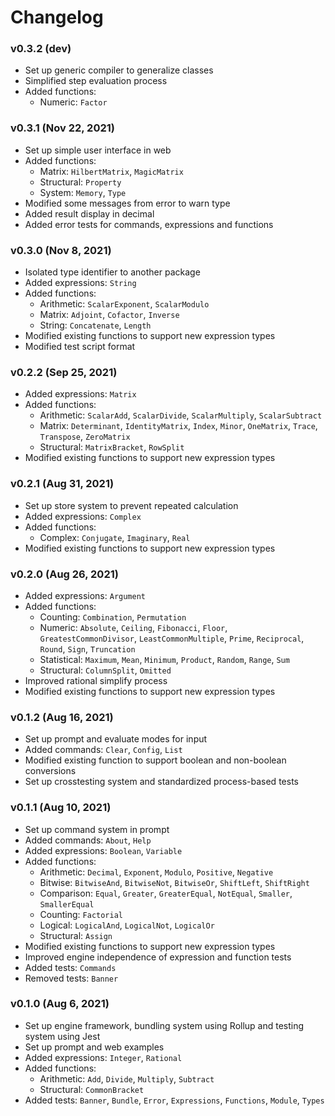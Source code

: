 # Changelog

### v0.3.2 (dev)
- Set up generic compiler to generalize classes
- Simplified step evaluation process
- Added functions:
  - Numeric: `Factor`
### v0.3.1 (Nov 22, 2021)
- Set up simple user interface in web
- Added functions:
  - Matrix: `HilbertMatrix`, `MagicMatrix`
  - Structural: `Property`
  - System: `Memory`, `Type`
- Modified some messages from error to warn type
- Added result display in decimal
- Added error tests for commands, expressions and functions
### v0.3.0 (Nov 8, 2021)
- Isolated type identifier to another package
- Added expressions: `String`
- Added functions:
  - Arithmetic: `ScalarExponent`, `ScalarModulo`
  - Matrix: `Adjoint`, `Cofactor`, `Inverse`
  - String: `Concatenate`, `Length`
- Modified existing functions to support new expression types
- Modified test script format
### v0.2.2 (Sep 25, 2021)
- Added expressions: `Matrix`
- Added functions:
  - Arithmetic: `ScalarAdd`, `ScalarDivide`, `ScalarMultiply`, `ScalarSubtract`
  - Matrix: `Determinant`, `IdentityMatrix`, `Index`, `Minor`, `OneMatrix`, `Trace`, `Transpose`, `ZeroMatrix`
  - Structural: `MatrixBracket`, `RowSplit`
- Modified existing functions to support new expression types
### v0.2.1 (Aug 31, 2021)
- Set up store system to prevent repeated calculation
- Added expressions: `Complex`
- Added functions:
  - Complex: `Conjugate`, `Imaginary`, `Real`
- Modified existing functions to support new expression types
### v0.2.0 (Aug 26, 2021)
- Added expressions: `Argument`
- Added functions:
  - Counting: `Combination`, `Permutation`
  - Numeric: `Absolute`, `Ceiling`, `Fibonacci`, `Floor`, `GreatestCommonDivisor`, `LeastCommonMultiple`, `Prime`, `Reciprocal`, `Round`, `Sign`, `Truncation`
  - Statistical: `Maximum`, `Mean`, `Minimum`, `Product`, `Random`, `Range`, `Sum`
  - Structural: `ColumnSplit`, `Omitted`
- Improved rational simplify process
- Modified existing functions to support new expression types
### v0.1.2 (Aug 16, 2021)
- Set up prompt and evaluate modes for input
- Added commands: `Clear`, `Config`, `List`
- Modified existing function to support boolean and non-boolean conversions
- Set up crosstesting system and standardized process-based tests
### v0.1.1 (Aug 10, 2021)
- Set up command system in prompt
- Added commands: `About`, `Help`
- Added expressions: `Boolean`, `Variable`
- Added functions:
  - Arithmetic: `Decimal`, `Exponent`, `Modulo`, `Positive`, `Negative`
  - Bitwise: `BitwiseAnd`, `BitwiseNot`, `BitwiseOr`, `ShiftLeft`, `ShiftRight`
  - Comparison: `Equal`, `Greater`, `GreaterEqual`, `NotEqual`, `Smaller`, `SmallerEqual`
  - Counting: `Factorial`
  - Logical: `LogicalAnd`, `LogicalNot`, `LogicalOr`
  - Structural: `Assign`
- Modified existing functions to support new expression types
- Improved engine independence of expression and function tests
- Added tests: `Commands`
- Removed tests: `Banner`
### v0.1.0 (Aug 6, 2021)
- Set up engine framework, bundling system using Rollup and testing system using Jest
- Set up prompt and web examples
- Added expressions: `Integer`, `Rational`
- Added functions:
  - Arithmetic: `Add`, `Divide`, `Multiply`, `Subtract`
  - Structural: `CommonBracket`
- Added tests: `Banner`, `Bundle`, `Error`, `Expressions`, `Functions`, `Module`, `Types`
